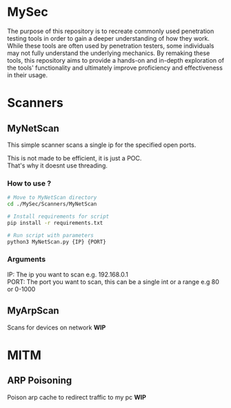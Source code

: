 # MySec
The purpose of this repository is to recreate commonly used penetration testing tools in order to gain a deeper understanding of how they work. While these tools are often used by penetration testers, some individuals may not fully understand the underlying mechanics. By remaking these tools, this repository aims to provide a hands-on and in-depth exploration of the tools' functionality and ultimately improve proficiency and effectiveness in their usage.


# Scanners

## MyNetScan
This simple scanner scans a single ip for the specified open ports.

This is not made to be efficient, it is just a POC.  
That's why it doesnt use threading.

### How to use ?

```bash
# Move to MyNetScan directory
cd ./MySec/Scanners/MyNetScan

# Install requirements for script
pip install -r requirements.txt

# Run script with parameters
python3 MyNetScan.py {IP} {PORT}
```

### Arguments
IP: The ip you want to scan e.g. 192.168.0.1  
PORT: The port you want to scan, this can be a single int or a range e.g 80 or 0-1000


## MyArpScan
Scans for devices on network **WIP**

# MITM

## ARP Poisoning
Poison arp cache to redirect traffic to my pc **WIP**

